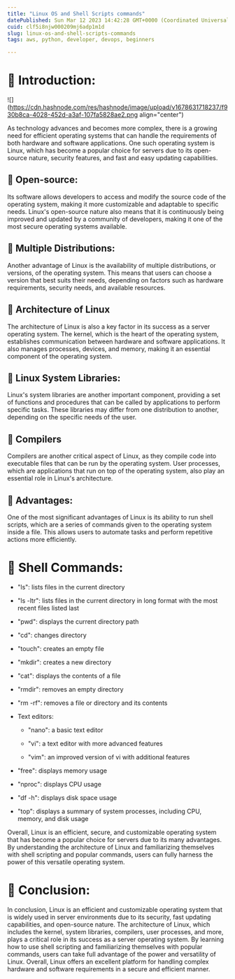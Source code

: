 ```yaml
---
title: "Linux OS and Shell Scripts commands"
datePublished: Sun Mar 12 2023 14:42:28 GMT+0000 (Coordinated Universal Time)
cuid: clf5i8njw000209mj6adp1m1d
slug: linux-os-and-shell-scripts-commands
tags: aws, python, developer, devops, beginners

---
```


# **📍 Introduction:**

![](https://cdn.hashnode.com/res/hashnode/image/upload/v1678631718237/f930b8ca-4028-452d-a3af-107fa5828ae2.png align="center")

As technology advances and becomes more complex, there is a growing need for efficient operating systems that can handle the requirements of both hardware and software applications. One such operating system is Linux, which has become a popular choice for servers due to its open-source nature, security features, and fast and easy updating capabilities.

## **🔹** Open-source:

Its software allows developers to access and modify the source code of the operating system, making it more customizable and adaptable to specific needs. Linux's open-source nature also means that it is continuously being improved and updated by a community of developers, making it one of the most secure operating systems available.

## **🔹** Multiple Distributions:

Another advantage of Linux is the availability of multiple distributions, or versions, of the operating system. This means that users can choose a version that best suits their needs, depending on factors such as hardware requirements, security needs, and available resources.

## **🔹** Architecture of Linux

The architecture of Linux is also a key factor in its success as a server operating system. The kernel, which is the heart of the operating system, establishes communication between hardware and software applications. It also manages processes, devices, and memory, making it an essential component of the operating system.

## **🔹** Linux System Libraries:

Linux's system libraries are another important component, providing a set of functions and procedures that can be called by applications to perform specific tasks. These libraries may differ from one distribution to another, depending on the specific needs of the user.

## **🔹** Compilers

Compilers are another critical aspect of Linux, as they compile code into executable files that can be run by the operating system. User processes, which are applications that run on top of the operating system, also play an essential role in Linux's architecture.

## **🔹** Advantages:

One of the most significant advantages of Linux is its ability to run shell scripts, which are a series of commands given to the operating system inside a file. This allows users to automate tasks and perform repetitive actions more efficiently.

# **📍 Shell Commands:**

* "ls": lists files in the current directory
    
* "ls -ltr": lists files in the current directory in long format with the most recent files listed last
    
* "pwd": displays the current directory path
    
* "cd": changes directory
    
* "touch": creates an empty file
    
* "mkdir": creates a new directory
    
* "cat": displays the contents of a file
    
* "rmdir": removes an empty directory
    
* "rm -rf": removes a file or directory and its contents
    
* Text editors:
    
    * "nano": a basic text editor
        
    * "vi": a text editor with more advanced features
        
    * "vim": an improved version of vi with additional features
        
* "free": displays memory usage
    
* "nproc": displays CPU usage
    
* "df -h": displays disk space usage
    
* "top": displays a summary of system processes, including CPU, memory, and disk usage
    

Overall, Linux is an efficient, secure, and customizable operating system that has become a popular choice for servers due to its many advantages. By understanding the architecture of Linux and familiarizing themselves with shell scripting and popular commands, users can fully harness the power of this versatile operating system.

# **📍 Conclusion:**

In conclusion, Linux is an efficient and customizable operating system that is widely used in server environments due to its security, fast updating capabilities, and open-source nature. The architecture of Linux, which includes the kernel, system libraries, compilers, user processes, and more, plays a critical role in its success as a server operating system. By learning how to use shell scripting and familiarizing themselves with popular commands, users can take full advantage of the power and versatility of Linux. Overall, Linux offers an excellent platform for handling complex hardware and software requirements in a secure and efficient manner.